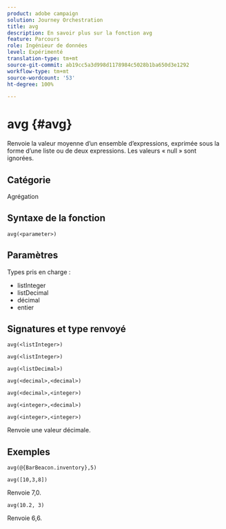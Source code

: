```yaml
---
product: adobe campaign
solution: Journey Orchestration
title: avg
description: En savoir plus sur la fonction avg
feature: Parcours
role: Ingénieur de données
level: Expérimenté
translation-type: tm+mt
source-git-commit: ab19cc5a3d998d1178984c5028b1ba650d3e1292
workflow-type: tm+mt
source-wordcount: '53'
ht-degree: 100%

---
```



# avg {#avg}

Renvoie la valeur moyenne d’un ensemble d’expressions, exprimée sous la forme d’une liste ou de deux expressions. Les valeurs « null » sont ignorées.


## Catégorie

Agrégation

## Syntaxe de la fonction

`avg(<parameter>)`

## Paramètres

Types pris en charge :

* listInteger
* listDecimal
* décimal
* entier

## Signatures et type renvoyé

`avg(<listInteger>)`

`avg(<listInteger>)`

`avg(<listDecimal>)`

`avg(<decimal>,<decimal>)`

`avg(<decimal>,<integer>)`

`avg(<integer>,<decimal>)`

`avg(<integer>,<integer>)`

Renvoie une valeur décimale.

## Exemples

`avg(@{BarBeacon.inventory},5)`

`avg([10,3,8])`

Renvoie 7,0.

`avg(10.2, 3)`

Renvoie 6,6.
